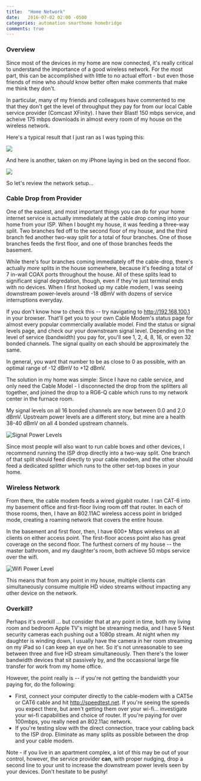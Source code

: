 ```yaml
---
title:  "Home Network"
date:   2016-07-02 02:00 -0500
categories: automation smarthome homebridge
comments: true
---
```

### Overview
Since most of the devices in my home are now connected, it's really critical to understand the importance of a good wireless network. For the most part, this can be accomplished with little to no actual effort - but even those friends of mine who _should_ know better often make comments that make me think they don't.

In particular, many of my friends and colleagues have commented to me that they don't get the level of throughput they pay for from our local Cable service provider (Comcast XFinity). I have their Blast! 150 mbps service, and acheive 175 mbps downloads in almost every room of my house on the wireless network.

Here's a typical result that I just ran as I was typing this:

<a href="http://www.speedtest.net/my-result/5455636260"><img src="http://www.speedtest.net/result/5455636260.png" /></a>

And here is another, taken on my iPhone laying in bed on the second floor.

<img src="http://www.speedtest.net/iphone/1700712746.png"/>

So let's review the network setup...

### Cable Drop from Provider
One of the easiest, and most important things you can do for your home internet service is actually immediately at the cable drop coming into your home from your ISP. When I bought my house, it was feeding a three-way split. Two branches fed off to the second floor of my house, and the third branch fed another two-way split for a total of four branches. One of those branches feeds the first floor, and one of those branches feeds the basement.

While there's four branches coming immediately off the cable-drop, there's actually _more_ splits in the house somewhere, because it's feeding a total of 7 in-wall COAX ports throughout the house. All of these splits lead to significant signal degredation, though, even if they're just terminal ends with no devices. When I first hooked up my cable modem, I was seeing downstream power-levels around -18 dBmV with dozens of service interruptions everyday.

If you don't know how to check this -- try navigating to http://192.168.100.1 in your browser. That'll get you to your own Cable Modem's status page for almost every popular commercially available model. Find the status or signal levels page, and check our your downstream signal level. Depending on the level of service (bandwidth) you pay for, you'll see 1, 2, 4, 8, 16, or even 32 bonded channels. The signal quality on each should be approximately the same.

In general, you want that number to be as close to 0 as possible, with an optimal range of -12 dBmV to +12 dBmV.

The solution in my home was simple: Since I have no cable service, and only need the Cable Model - I disconnected the drop from the splitters all together, and joined the drop to a RG6-Q cable which runs to my network center in the furnace room.

My signal levels on all 16 bonded channels are now between 0.0 and 2.0 dBmV. Upstream power levels are a different story, but mine are a health 38-40 dBmV on all 4 bonded upstream channels.

![Signal Power Levels]({{site.baseurl}}/images/network-levels.png)

Since most people will also want to run cable boxes and other devices, I recommend running the ISP drop directly into a two-way split. One branch of that split should feed directly to your cable modem, and the other should feed a dedicated splitter which runs to the other set-top boxes in your home.

### Wireless Network
From there, the cable modem feeds a wired gigabit router. I ran CAT-6 into my basement office and first-floor living room off that router. In each of those rooms, then, I have an 802.11AC wireless access point in bridged mode, creating a roaming network that covers the entire house.

In the basement and first floor, then, I have 600+ Mbps wireless on all clients on either access point. The first-floor access point also has great coverage on the second floor. The furthest corners of my house -- the master bathroom, and my daughter's room, both achieve 50 mbps service over the wifi.

![Wifi Power Level]({{site.baseurl}}/images/wifilevel.png)

This means that from any point in my house, multiple clients can simultaneously consume multiple HD video streams without impacting any other device on the network.

### Overkill?
Perhaps it's overkill ... but consider that at any point in time, both my living room and bedroom Apple TV's might be streaming media, and I have 5 Nest security cameras each pushing out a 1080p stream. At night when my daughter is winding down, I usually have the camera in her room streaming on my iPad so I can keep an eye on her. So it's not unreasonable to see between three and five HD stream simultaneously. Then there's the lower bandwidth devices that sit passively by, and the occassional large file transfer for work from my home office.

However, the point really is -- if you're not getting the bandwidth your paying for, do the following:

* First, connect your computer directly to the cable-modem with a CAT5e or CAT6 cable and hit http://speedtest.net. If you're seeing the speeds you expect there, but aren't getting them over your wi-fi... investigate your wi-fi capabilities and choice of router. If you're paying for over 100mbps, you really need an 802.11ac network.
* If you're testing slow with the direct connection, trace your cabling back to the ISP drop. Eliminate as many splits as possible between the drop and your cable modem.

Note - if you live in an apartment complex, a lot of this may be out of your control, however, the service provider __can__, with proper nudging, drop a second line to your unit to increase the downstream power levels seen by your devices. Don't hesitate to be pushy!
